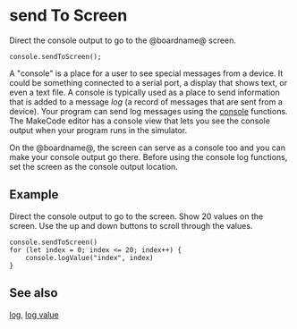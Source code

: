 # send To Screen

Direct the console output to go to the @boardname@ screen.

```sig
console.sendToScreen();
```

A "console" is a place for a user to see special messages from a device. It could be  something connected to a serial port, a display that shows text, or even a text file. A console is typically used as a place to send information that is added to a message _log_ (a record of messages that are sent from a device). Your program can send log messages using the [console](/reference/console) functions. The MakeCode editor has a console view that lets you see the console output when your program runs in the simulator.

On the @boardname@, the screen can serve as a console too and you can make your console output go there. Before using the console log functions, set the screen as the console output location.

## Example

Direct the console output to go to the screen. Show 20 values on the screen. Use the up and down buttons to scroll through the values.

```blocks
console.sendToScreen()
for (let index = 0; index <= 20; index++) {
    console.logValue("index", index)
}
```

## See also

[log](reference/console/log), [log value](/reference/console/log-value)